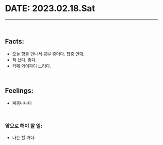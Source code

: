 # DATE: 2023.02.18.Sat
<hr>
<br>

## Facts: 
- 오늘 향을 만나서 공부 중이다. 집중 안돼.
- 책 샀다. 좋다. 
- 카페 와이파이 느리다.
<br>

## Feelings: 
- 짜증나나다
<br>

### 앞으로 해야 할 일: 
- 나는 할 거다.